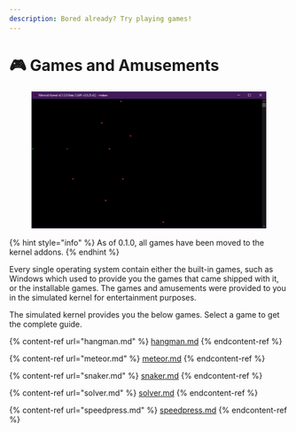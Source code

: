 ```yaml
---
description: Bored already? Try playing games!
---
```


# 🎮 Games and Amusements

<figure><img src="../../../.gitbook/assets/image (21).png" alt=""><figcaption></figcaption></figure>

{% hint style="info" %}
As of 0.1.0, all games have been moved to the kernel addons.
{% endhint %}

Every single operating system contain either the built-in games, such as Windows which used to provide you the games that came shipped with it, or the installable games. The games and amusements were provided to you in the simulated kernel for entertainment purposes.

The simulated kernel provides you the below games. Select a game to get the complete guide.

{% content-ref url="hangman.md" %}
[hangman.md](hangman.md)
{% endcontent-ref %}

{% content-ref url="meteor.md" %}
[meteor.md](meteor.md)
{% endcontent-ref %}

{% content-ref url="snaker.md" %}
[snaker.md](snaker.md)
{% endcontent-ref %}

{% content-ref url="solver.md" %}
[solver.md](solver.md)
{% endcontent-ref %}

{% content-ref url="speedpress.md" %}
[speedpress.md](speedpress.md)
{% endcontent-ref %}
